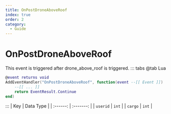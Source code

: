 ```yaml
---
title: OnPostDroneAboveRoof
index: true
order: 2
category:
  - Guide
---
```


# OnPostDroneAboveRoof
This event is triggered after drone_above_roof is triggered.
::: tabs
@tab Lua
```lua
@event returns void
AddEventHandler("OnPostDroneAboveRoof", function(event --[[ Event ]])
    --[[ ... ]]
    return EventResult.Continue
end)
```

:::
|    Key   | Data Type |
| :------: | :-------: |
| `userid` |   `int`   |
|  `cargo` |   `int`   |